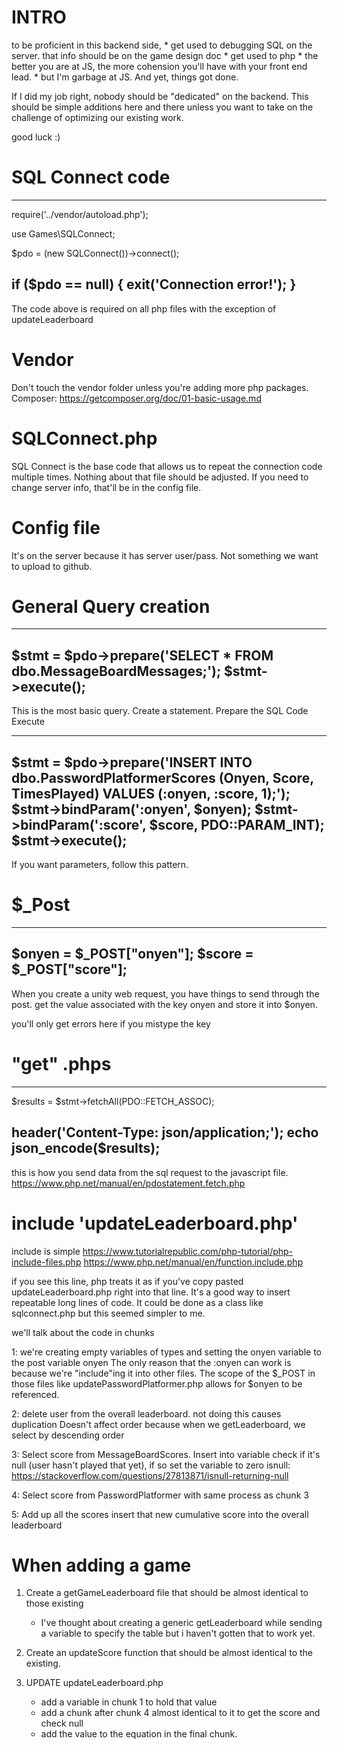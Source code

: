 # INTRO

to be proficient in this backend side, 
    * get used to debugging SQL on the server. that info should be on the game design doc
    * get used to php 
    * the better you are at JS, the more cohension you'll have with your front end lead. 
        * but I'm garbage at JS. And yet, things got done. 

If I did my job right, nobody should be "dedicated" on the backend. 
This should be simple additions here and there unless you want to take on the challenge of optimizing our existing work.

good luck :) 

# SQL Connect code
------------------------------------
require('../vendor/autoload.php');

use Games\SQLConnect;

$pdo = (new SQLConnect())->connect();

if ($pdo == null) {
    exit('Connection error!');
}
-------------------------------------
The code above is required on all php files with the exception of updateLeaderboard

# Vendor

Don't touch the vendor folder unless you're adding more php packages.
Composer: https://getcomposer.org/doc/01-basic-usage.md

# SQLConnect.php

SQL Connect is the base code that allows us to repeat the connection code multiple times.
Nothing about that file should be adjusted. If you need to change server info, that'll be in the config file.

# Config file

It's on the server because it has server user/pass. 
Not something we want to upload to github.

# General Query creation

----------------------------------------------------------------
$stmt = $pdo->prepare('SELECT * FROM dbo.MessageBoardMessages;');
$stmt->execute();
------------------------------------------------------------------
This is the most basic query. Create a statement. Prepare the SQL Code
Execute

-------------------------------------------------------------------------------------------------------------
$stmt = $pdo->prepare('INSERT INTO dbo.PasswordPlatformerScores (Onyen, Score, TimesPlayed) VALUES (:onyen, :score, 1);');
$stmt->bindParam(':onyen', $onyen);
$stmt->bindParam(':score', $score, PDO::PARAM_INT);
$stmt->execute();
-------------------------------------------------------------------------------------------------------------
If you want parameters, follow this pattern. 


# $_Post

----------------------------
$onyen = $_POST["onyen"];
$score = $_POST["score"];
----------------------------
When you create a unity web request, you have things to send through the post.
get the value associated with the key onyen and store it into $onyen.

you'll only get errors here if you mistype the key

# "get" .phps

----------------------------------------------
$results = $stmt->fetchAll(PDO::FETCH_ASSOC);

header('Content-Type: json/application;');
echo json_encode($results);
----------------------------------------------
this is how you send data from the sql request to the javascript file. 
https://www.php.net/manual/en/pdostatement.fetch.php

# include 'updateLeaderboard.php'

include is simple 
https://www.tutorialrepublic.com/php-tutorial/php-include-files.php 
https://www.php.net/manual/en/function.include.php

if you see this line, php treats it as if you've copy pasted updateLeaderboard.php right into that line. 
It's a good way to insert repeatable long lines of code.
It could be done as a class like sqlconnect.php but this seemed simpler to me. 

we'll talk about the code in chunks

1:  we're creating empty variables of types and setting the onyen variable to the post variable onyen 
        The only reason that the :onyen can work is because we're "include"ing it into other files. The scope
        of the $_POST in those files like updatePasswordPlatformer.php allows for $onyen to be referenced. 

2:  delete user from the overall leaderboard. not doing this causes duplication
    Doesn't affect order because when we getLeaderboard, we select by descending order

3:  Select score from MessageBoardScores.
    Insert into variable
    check if it's null (user hasn't played that yet), if so set the variable to zero
    isnull: https://stackoverflow.com/questions/27813871/isnull-returning-null

4:  Select score from PasswordPlatformer with same process as chunk 3

5:  Add up all the scores
    insert that new cumulative score into the overall leaderboard

# When adding a game

1. Create a getGameLeaderboard file that should be almost identical to those existing
    * I've thought about creating a generic getLeaderboard while sending a variable to specify the table but i haven't gotten that to work yet.

2.  Create an updateScore function that should be almost identical to the existing.

3.  UPDATE updateLeaderboard.php
    * add a variable in chunk 1 to hold that value
    * add a chunk after chunk 4 almost identical to it to get the score and check null
    * add the value to the equation in the final chunk. 





